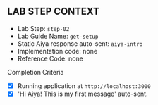 ## LAB STEP CONTEXT
- Lab Step: `step-02`
- Lab Guide Name: `get-setup`
- Static Aiya response auto-sent: `aiya-intro`
- Implementation code: none
- Reference Code: none

Completion Criteria
- [x] Running application at `http://localhost:3000`
- [x] 'Hi Aiya! This is my first message' auto-sent.
